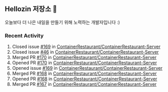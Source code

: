 ## Hellozin 저장소 🐥

오늘보다 더 나은 내일을 만들기 위해 노력하는 개발자입니다 :)

### Recent Activity

<!--START_SECTION:activity-->
1. Closed issue [#169](https://github.com/ContainerRestaurant/ContainerRestaurant-Server/issues/169) in [ContainerRestaurant/ContainerRestaurant-Server](https://github.com/ContainerRestaurant/ContainerRestaurant-Server)
2. Closed issue [#46](https://github.com/ContainerRestaurant/ContainerRestaurant-Server/issues/46) in [ContainerRestaurant/ContainerRestaurant-Server](https://github.com/ContainerRestaurant/ContainerRestaurant-Server)
3. Merged PR [#170](https://github.com/ContainerRestaurant/ContainerRestaurant-Server/pull/170) in [ContainerRestaurant/ContainerRestaurant-Server](https://github.com/ContainerRestaurant/ContainerRestaurant-Server)
4. Opened PR [#170](https://github.com/ContainerRestaurant/ContainerRestaurant-Server/pull/170) in [ContainerRestaurant/ContainerRestaurant-Server](https://github.com/ContainerRestaurant/ContainerRestaurant-Server)
5. Opened issue [#169](https://github.com/ContainerRestaurant/ContainerRestaurant-Server/issues/169) in [ContainerRestaurant/ContainerRestaurant-Server](https://github.com/ContainerRestaurant/ContainerRestaurant-Server)
6. Merged PR [#168](https://github.com/ContainerRestaurant/ContainerRestaurant-Server/pull/168) in [ContainerRestaurant/ContainerRestaurant-Server](https://github.com/ContainerRestaurant/ContainerRestaurant-Server)
7. Opened PR [#168](https://github.com/ContainerRestaurant/ContainerRestaurant-Server/pull/168) in [ContainerRestaurant/ContainerRestaurant-Server](https://github.com/ContainerRestaurant/ContainerRestaurant-Server)
8. Merged PR [#167](https://github.com/ContainerRestaurant/ContainerRestaurant-Server/pull/167) in [ContainerRestaurant/ContainerRestaurant-Server](https://github.com/ContainerRestaurant/ContainerRestaurant-Server)
<!--END_SECTION:activity-->
<!--From https://github.com/jamesgeorge007/github-activity-readme-->
